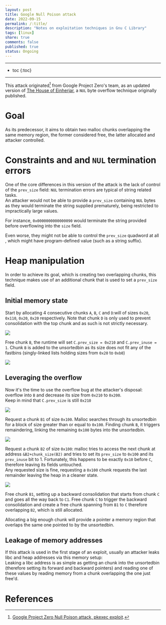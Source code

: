 ```yaml
---
layout: post
title: Google Null Poison attack
date: 2022-09-15
permalink: /:title/
description: "Notes on exploitation techniques in Gnu C Library"
tags: [linux]
share: true
comments: false
published: true
status: Ongoing
---
```


---
* toc
{:toc}
---

This attack originated[^1] from Google Project Zero's team, as an updated version
of [The House of Einherjar](https://github.com/umbum/pwn-archive/blob/master/how2heap/house_of_einherjar.c),
a `NUL` byte overflow technique originally published.

# Goal

As its predecessor, it aims to obtain two malloc chunks overlapping the same
memory region, the former considered free, the latter allocated and
attacker controlled.

# Constraints and and `NUL` termination errors

One of the core differences in this version of the attack is the lack of
control of the `prev_size` field:
`NUL` termination errors are typical of string related tasks.  
An attacker would not be able to provide a `prev_size` containing `NUL` bytes
as they would terminate the string supplied prematurely, being restricted to
impractically large values.

For instance, `0x0000000000000090` would terminate the string
provided before overflowing into the `size` field.

Even worse, they might not be able to control the `prev_size` quadword at all
, which might have program-defined value (such as a string suffix).

<!-- Lastly, if the program is compiled with a GLIBC version > 2.26 they have to -->
<!-- deal with additional mitigations that make targeting an allocated chunk even -->
<!-- harder. -->

# Heap manipulation

In order to achieve its goal, which is creating two overlapping chunks, this
technique makes use of an additional chunk that is used to set a `prev_size`
field. 

## Initial memory state

Start by allocating 4 consecutive chunks `A`, `B`, `C` and `D`:will of sizes
`0x20`, `0x110`, `0x20`, `0x20` respectively. Note that chunk `D` is only used
to prevent consolidation with the top chunk and as such is not strictly necessary.

![](/assets/img/posts/glibc-research/null-poison-starting-heap-1.png)

Free chunk `B`, the runtime will set `C.prev_size = 0x210` and `C.prev_inuse =
1`. Chunk `B` is added to the unsortedbin as its size does not fit any of the
fastbins (singly-linked lists holding sizes from `0x20` to `0xb0`)

![](/assets/img/posts/glibc-research/null-poison-starting-heap-2.png)

## Leveraging the overflow

Now it's the time to use the overflow bug at the attacker's disposal:
overflow into `B` and decrease its size from `0x210` to `0x200`.  
Keep in mind that `C.prev_size` is still `0x210`

![](/assets/img/posts/glibc-research/null-poison-starting-heap-3.png)

Request a chunk `B1` of size `0x100`. Malloc searches through its unsortedbin
for a block of size greater than or equal to `0x100`.
Finding chunk `B`, it triggers remaindering, linking the remaining `0x100`
bytes into the unsortedbin.

![](/assets/img/posts/glibc-research/null-poison-starting-heap-4.png)

Request a chunk `B2` of size `0x100`: malloc tries to access the next chunk at
address `&B2+chunk_size(B2)` and tries to set its `prev_size` to `0x100` and
its `prev_inuse` bit to 1. Fortunately, this happens to be exactly `0x10`
before `C`, therefore leaving its fields untouched.  
Any requested size is fine, requesting a `0x100` chunk requests the last
remainder leaving the heap in a cleaner state.

![](/assets/img/posts/glibc-research/null-poison-starting-heap-5.png)

Free chunk `B1`, setting up a backward consolidation that starts from chunk
`C` and goes all the way back to `C1`.  Free chunk `C` to trigger the backward
consolidation and create a free chunk spanning from `B1` to `C` therefore
overlapping `B2`, which is still allocated.

Allocating a big enough chunk will provide a pointer a memory region that
overlaps the same one pointed to by the unsortedbin.

## Leakage of memory addresses

If this attack is used in the first stage of an exploit, usually an attacker
leaks libc and heap addresses via this memory setup:  
Leaking a libc address is as simple as getting an chunk into the unsortedbin
(therefore setting its forward and backward pointers) and reading one of these
values by reading memory from a chunk overlapping the one just free'd.

# References

[^1]: [Google Project Zero Null Poison attack, pkexec exploit](https://googleprojectzero.blogspot.com/2014/08/the-poisoned-nul-byte-2014-edition.html).
